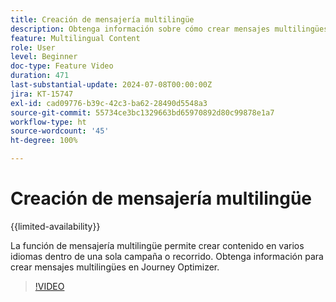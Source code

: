 ```yaml
---
title: Creación de mensajería multilingüe
description: Obtenga información sobre cómo crear mensajes multilingües en Adobe Journey Optimizer.
feature: Multilingual Content
role: User
level: Beginner
doc-type: Feature Video
duration: 471
last-substantial-update: 2024-07-08T00:00:00Z
jira: KT-15747
exl-id: cad09776-b39c-42c3-ba62-28490d5548a3
source-git-commit: 55734ce3bc1329663bd65970892d80c99878e1a7
workflow-type: ht
source-wordcount: '45'
ht-degree: 100%

---
```


# Creación de mensajería multilingüe

{{limited-availability}}

La función de mensajería multilingüe permite crear contenido en varios idiomas dentro de una sola campaña o recorrido. Obtenga información para crear mensajes multilingües en Journey Optimizer.

>[!VIDEO](https://video.tv.adobe.com/v/3430921/?learn=on)
